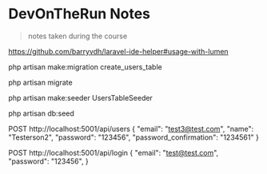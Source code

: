# DevOnTheRun Notes

> notes taken during the course

https://github.com/barryvdh/laravel-ide-helper#usage-with-lumen

php artisan make:migration create_users_table

php artisan migrate

php artisan make:seeder UsersTableSeeder

php artisan db:seed

POST http://localhost:5001/api/users
{
"email": "test3@test.com",
"name": "Testerson2",
"password": "123456",
"password_confirmation": "1234561"
}

POST http://localhost:5001/api/login
{
"email": "test@test.com",
"password": "123456",
}
